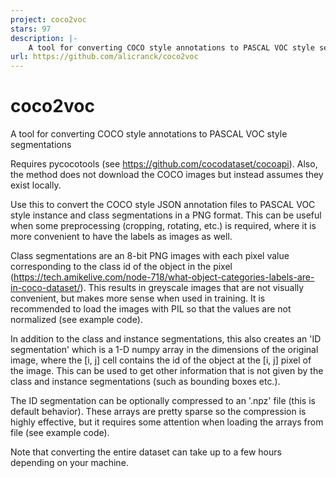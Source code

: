 ```yaml
---
project: coco2voc
stars: 97
description: |-
    A tool for converting COCO style annotations to PASCAL VOC style segmentations
url: https://github.com/alicranck/coco2voc
---
```


# coco2voc
A tool for converting COCO style annotations to PASCAL VOC style segmentations

Requires pycocotools (see https://github.com/cocodataset/cocoapi). Also, the method does not download the COCO images but instead assumes they exist locally.

Use this to convert the COCO style JSON annotation files to PASCAL VOC style instance and class segmentations in a PNG format. This can be useful when some preprocessing (cropping, rotating, etc.) is required, where it is more convenient to have the labels as images as well.

Class segmentations are an 8-bit PNG images with each pixel value corresponding to the class id of the object in the pixel (https://tech.amikelive.com/node-718/what-object-categories-labels-are-in-coco-dataset/). This results in greyscale images that are not visually convenient, but makes more sense when used in training. It is recommended to load the images with PIL so that the values are not normalized (see example code).

In addition to the class and instance segmentations, this also creates an 'ID segmentation' which is a 1-D numpy array in the dimensions of the original image, where the [i, j] cell contains the id of the object at the [i, j] pixel of the image. This can be used to get other information that is not given by the class and instance segmentations (such as bounding boxes etc.).

The ID segmentation can be optionally compressed to an '.npz' file (this is default behavior). These arrays are pretty sparse so the compression is highly effective, but it requires some attention when loading the arrays from file (see example code).

Note that converting the entire dataset can take up to a few hours depending on your machine.

